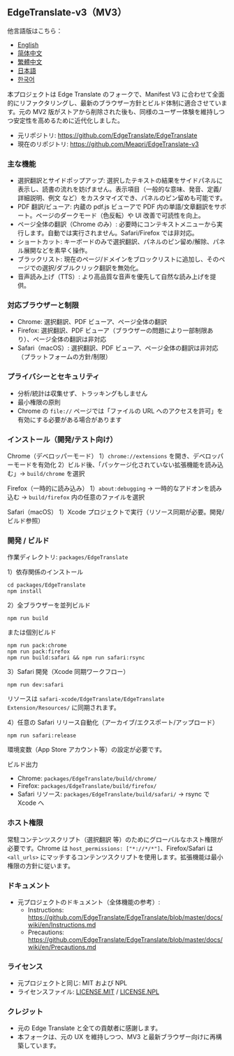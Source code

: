 ## EdgeTranslate-v3（MV3）

他言語版はこちら：
- [English](../README.md)
- [简体中文](./README_CN.md)
- [繁體中文](./README_TW.md)
- [日本語](./README_JA.md)
- [한국어](./README_KO.md)

本プロジェクトは Edge Translate のフォークで、Manifest V3 に合わせて全面的にリファクタリングし、最新のブラウザー方針とビルド体制に適合させています。元の MV2 版がストアから削除された後も、同様のユーザー体験を維持しつつ安定性を高めるために近代化しました。

- 元リポジトリ: https://github.com/EdgeTranslate/EdgeTranslate
- 現在のリポジトリ: https://github.com/Meapri/EdgeTranslate-v3

### 主な機能
- 選択翻訳とサイドポップアップ: 選択したテキストの結果をサイドパネルに表示し、読書の流れを妨げません。表示項目（一般的な意味、発音、定義/詳細説明、例文 など）をカスタマイズでき、パネルのピン留めも可能です。
- PDF 翻訳/ビューア: 内蔵の pdf.js ビューアで PDF 内の単語/文章翻訳をサポート。ページのダークモード（色反転）や UI 改善で可読性を向上。
- ページ全体の翻訳（Chrome のみ）: 必要時にコンテキストメニューから実行します。自動では実行されません。Safari/Firefox では非対応。
- ショートカット: キーボードのみで選択翻訳、パネルのピン留め/解除、パネル展開などを素早く操作。
- ブラックリスト: 現在のページ/ドメインをブロックリストに追加し、そのページでの選択/ダブルクリック翻訳を無効化。
- 音声読み上げ（TTS）: より高品質な音声を優先して自然な読み上げを提供。

### 対応ブラウザーと制限
- Chrome: 選択翻訳、PDF ビューア、ページ全体の翻訳
- Firefox: 選択翻訳、PDF ビューア（ブラウザーの問題により一部制限あり）、ページ全体の翻訳は非対応
- Safari（macOS）: 選択翻訳、PDF ビューア、ページ全体の翻訳は非対応（プラットフォームの方針/制限）

### プライバシーとセキュリティ
- 分析/統計は収集せず、トラッキングもしません
- 最小権限の原則
- Chrome の `file://` ページでは「ファイルの URL へのアクセスを許可」を有効にする必要がある場合があります

### インストール（開発/テスト向け）
Chrome（デベロッパーモード）
1）`chrome://extensions` を開き、デベロッパーモードを有効化
2）ビルド後、「パッケージ化されていない拡張機能を読み込む」→ `build/chrome` を選択

Firefox（一時的に読み込み）
1）`about:debugging` → 一時的なアドオンを読み込む → `build/firefox` 内の任意のファイルを選択

Safari（macOS）
1）Xcode プロジェクトで実行（リソース同期が必要。開発/ビルド参照）

### 開発 / ビルド
作業ディレクトリ: `packages/EdgeTranslate`

1）依存関係のインストール
```
cd packages/EdgeTranslate
npm install
```

2）全ブラウザーを並列ビルド
```
npm run build
```
または個別ビルド
```
npm run pack:chrome
npm run pack:firefox
npm run build:safari && npm run safari:rsync
```

3）Safari 開発（Xcode 同期ワークフロー）
```
npm run dev:safari
```
リソースは `safari-xcode/EdgeTranslate/EdgeTranslate Extension/Resources/` に同期されます。

4）任意の Safari リリース自動化（アーカイブ/エクスポート/アップロード）
```
npm run safari:release
```
環境変数（App Store アカウント等）の設定が必要です。

ビルド出力
- Chrome: `packages/EdgeTranslate/build/chrome/`
- Firefox: `packages/EdgeTranslate/build/firefox/`
- Safari リソース: `packages/EdgeTranslate/build/safari/` → rsync で Xcode へ

### ホスト権限
常駐コンテンツスクリプト（選択翻訳 等）のためにグローバルなホスト権限が必要です。Chrome は `host_permissions: ["*://*/*"]`、Firefox/Safari は `<all_urls>` にマッチするコンテンツスクリプトを使用します。拡張機能は最小権限の方針に従います。

 

### ドキュメント
- 元プロジェクトのドキュメント（全体機能の参考）:
  - Instructions: https://github.com/EdgeTranslate/EdgeTranslate/blob/master/docs/wiki/en/Instructions.md
  - Precautions: https://github.com/EdgeTranslate/EdgeTranslate/blob/master/docs/wiki/en/Precautions.md

### ライセンス
- 元プロジェクトと同じ: MIT および NPL
- ライセンスファイル: [LICENSE.MIT](../LICENSE.MIT) / [LICENSE.NPL](../LICENSE.NPL)

### クレジット
- 元の Edge Translate と全ての貢献者に感謝します。
- 本フォークは、元の UX を維持しつつ、MV3 と最新ブラウザー向けに再構築しています。
